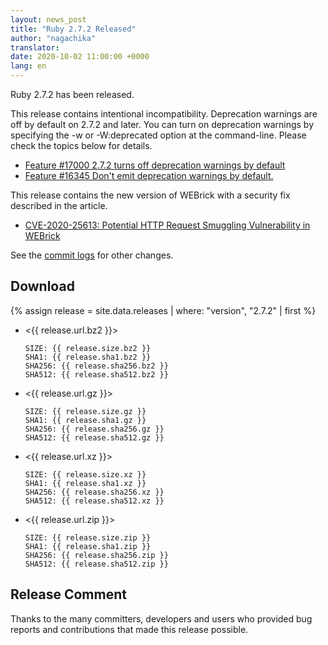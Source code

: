 ```yaml
---
layout: news_post
title: "Ruby 2.7.2 Released"
author: "nagachika"
translator:
date: 2020-10-02 11:00:00 +0000
lang: en
---
```


Ruby 2.7.2 has been released.

This release contains intentional incompatibility. Deprecation warnings are off by default on 2.7.2 and later.
You can turn on deprecation warnings by specifying the -w or -W:deprecated option at the command-line.
Please check the topics below for details.

* [Feature #17000 2.7.2 turns off deprecation warnings by default](https://bugs.ruby-lang.org/issues/17000)
* [Feature #16345 Don't emit deprecation warnings by default.](https://bugs.ruby-lang.org/issues/16345)

This release contains the new version of WEBrick with a security fix described in the article.

* [CVE-2020-25613: Potential HTTP Request Smuggling Vulnerability in WEBrick](/en/news/2020/09/29/http-request-smuggling-cve-2020-25613/)

See the [commit logs](https://github.com/ruby/ruby/compare/v2_7_1...v2_7_2) for other changes.

## Download

{% assign release = site.data.releases | where: "version", "2.7.2" | first %}

* <{{ release.url.bz2 }}>

      SIZE: {{ release.size.bz2 }}
      SHA1: {{ release.sha1.bz2 }}
      SHA256: {{ release.sha256.bz2 }}
      SHA512: {{ release.sha512.bz2 }}

* <{{ release.url.gz }}>

      SIZE: {{ release.size.gz }}
      SHA1: {{ release.sha1.gz }}
      SHA256: {{ release.sha256.gz }}
      SHA512: {{ release.sha512.gz }}

* <{{ release.url.xz }}>

      SIZE: {{ release.size.xz }}
      SHA1: {{ release.sha1.xz }}
      SHA256: {{ release.sha256.xz }}
      SHA512: {{ release.sha512.xz }}

* <{{ release.url.zip }}>

      SIZE: {{ release.size.zip }}
      SHA1: {{ release.sha1.zip }}
      SHA256: {{ release.sha256.zip }}
      SHA512: {{ release.sha512.zip }}

## Release Comment

Thanks to the many committers, developers and users who provided bug reports and contributions that made this release possible.
